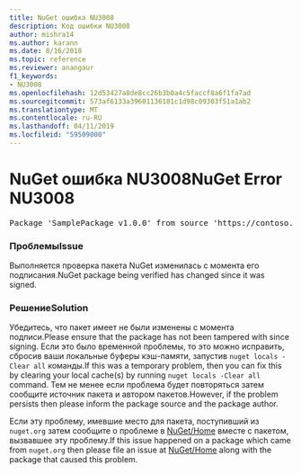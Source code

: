 ```yaml
---
title: NuGet ошибка NU3008
description: Код ошибки NU3008
author: mishra14
ms.author: karann
ms.date: 8/16/2018
ms.topic: reference
ms.reviewer: anangaur
f1_keywords:
- NU3008
ms.openlocfilehash: 12d53427a8de8cc26b3b0a4c5faccf8a6f1fa7ad
ms.sourcegitcommit: 573af6133a39601136181c1d98c09303f51a1ab2
ms.translationtype: MT
ms.contentlocale: ru-RU
ms.lasthandoff: 04/11/2019
ms.locfileid: "59509000"
---
```

# <a name="nuget-error-nu3008"></a><span data-ttu-id="399ba-103">NuGet ошибка NU3008</span><span class="sxs-lookup"><span data-stu-id="399ba-103">NuGet Error NU3008</span></span>

<pre>Package 'SamplePackage v1.0.0' from source 'https://contoso.com/index.json': The package integrity check failed.</pre>

### <a name="issue"></a><span data-ttu-id="399ba-104">Проблемы</span><span class="sxs-lookup"><span data-stu-id="399ba-104">Issue</span></span>

<span data-ttu-id="399ba-105">Выполняется проверка пакета NuGet изменилась с момента его подписания.</span><span class="sxs-lookup"><span data-stu-id="399ba-105">NuGet package being verified has changed since it was signed.</span></span>


### <a name="solution"></a><span data-ttu-id="399ba-106">Решение</span><span class="sxs-lookup"><span data-stu-id="399ba-106">Solution</span></span>

<span data-ttu-id="399ba-107">Убедитесь, что пакет имеет не были изменены с момента подписи.</span><span class="sxs-lookup"><span data-stu-id="399ba-107">Please ensure that the package has not been tampered with since signing.</span></span> <span data-ttu-id="399ba-108">Если это было временной проблемы, то это можно исправить, сбросив ваши локальные буферы кэш-памяти, запустив `nuget locals -Clear all` команды.</span><span class="sxs-lookup"><span data-stu-id="399ba-108">If this was a temporary problem, then you can fix this by clearing your local cache(s) by running `nuget locals -Clear all` command.</span></span> <span data-ttu-id="399ba-109">Тем не менее если проблема будет повторяться затем сообщите источник пакета и автором пакетов.</span><span class="sxs-lookup"><span data-stu-id="399ba-109">However, if the problem persists then please inform the package source and the package author.</span></span>

<span data-ttu-id="399ba-110">Если эту проблему, имевшие место для пакета, поступивший из `nuget.org` затем сообщите о проблеме в [NuGet/Home](https://github.com/NuGet/Home/issues) вместе с пакетом, вызвавшее эту проблему.</span><span class="sxs-lookup"><span data-stu-id="399ba-110">If this issue happened on a package which came from `nuget.org` then please file an issue at [NuGet/Home](https://github.com/NuGet/Home/issues) along with the package that caused this problem.</span></span>


